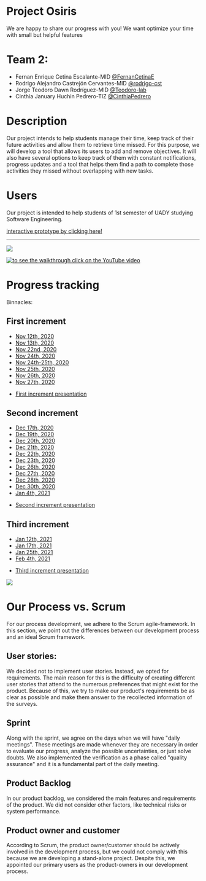 # Project Osiris

We are happy to share our progress with you! We want optimize your time with small but helpful features

# Team 2:

- Fernan Enrique Cetina Escalante-MID [@FernanCetinaE](https://github.com/FernanCetinaE)
- Rodrigo Alejandro Castrejón Cervantes-MID [@rodrigo-cst](https://github.com/rodrigo-cst)
- Jorge Teodoro Dawn Rodríguez-MID [@Teodoro-lab](https://github.com/Teodoro-lab)
- Cinthia January Huchin Pedrero-TIZ [@CinthiaPedrero](https://github.com/CinthiaPedrero)

# Description

Our project intends to help students manage their time, keep track of their future activities and allow them to retrieve time missed. For this purpose, we will develop a tool that allows its users to add and remove objectives. It will also have several options to keep track of them with constant notifications, progress updates and a tool that helps them find a path to complete those activities they missed without overlapping with new tasks.

# Users

Our project is intended to help students of 1st semester of UADY studying Software Engineering.

[interactive prototype by clicking here!](https://www.figma.com/proto/CYd8ym0jVD3PjarlkyM5Dx/Osiris?node-id=852%3A8886&scaling=min-zoom)
***
![](https://github.com/Teodoro-lab/TeamOsiris/blob/Third-increment/Documentation/ReadMe%20media/add%26properties.gif)


[![to see the walkthrough click on the YouTube video](http://img.youtube.com/vi/3Qsg9YZG3pU&feature=youtu.be&ab_channel=FariqueFece/0.jpg)](http://www.youtube.com/watch?v=3Qsg9YZG3pU&feature=youtu.be&ab_channel=FariqueFece)


# Progress tracking

Binnacles:

## First increment

* [Nov 12th, 2020](https://github.com/FernanCetinaE/TeamOsiris/blob/First-increment/Documentation/Binnacles/12th%20nov%202020.md)
* [Nov 13th, 2020](https://github.com/FernanCetinaE/TeamOsiris/blob/First-increment/Documentation/Binnacles/13th%20nov%202020.md)
* [Nov 22nd, 2020](https://github.com/FernanCetinaE/TeamOsiris/blob/First-increment/Documentation/Binnacles/22th%20nov%202020.md)
* [Nov 24th, 2020](https://github.com/FernanCetinaE/TeamOsiris/blob/First-increment/Documentation/Binnacles/24th%20nov%202020.md)
* [Nov 24th-25th, 2020](https://github.com/FernanCetinaE/TeamOsiris/blob/First-increment/Documentation/Binnacles/24th-25th%20nov%202020.md)
* [Nov 25th, 2020](https://github.com/FernanCetinaE/TeamOsiris/blob/First-increment/Documentation/Binnacles/25th%20nov%202020.md)
* [Nov 26th, 2020](https://github.com/FernanCetinaE/TeamOsiris/blob/First-increment/Documentation/Binnacles/26th%20nov%202020.md)
* [Nov 27th, 2020](https://github.com/FernanCetinaE/TeamOsiris/blob/First-increment/Documentation/Binnacles/27th%20nov%202020.md)
- [First increment presentation](https://youtu.be/dwGhFRoC-10)
## Second increment

- [Dec 17th, 2020](Documentation/Binnacles/17th%20dec%202020.md)
- [Dec 19th, 2020](Documentation/Binnacles/19th%20dec%202020.md)
- [Dec 20th, 2020](Documentation/Binnacles/20th%20dec%202020.md)
- [Dec 21th, 2020](Documentation/Binnacles/21th%20dec%202020.md)
- [Dec 22th, 2020](Documentation/Binnacles/22th%20dec%202020.md)
- [Dec 23th, 2020](Documentation/Binnacles/23th%20dec%202020.md)
- [Dec 26th, 2020](Documentation/Binnacles/26th%20dec%202020.md)
- [Dec 27th, 2020](Documentation/Binnacles/27th%20dec%202020.md)
- [Dec 28th, 2020](Documentation/Binnacles/28th%20dec%202020.md)
- [Dec 30th, 2020](Documentation/Binnacles/30th%20dec%202020.md)
- [Jan 4th, 2021](Documentation/Binnacles/4th%20jan%202021.md)
* [Second increment presentation](https://www.youtube.com/watch?v=gccBOE-JmRI&feature=youtu.be&ab_channel=RodrigoCastrej%C3%B3n)

## Third increment

- [Jan 12th, 2021](Documentation/Binnacles/12th%20jan%202021.md)
- [Jan 17th, 2021](https://github.com/FernanCetinaE/TeamOsiris/blob/Third-increment/Documentation/Binnacles/17th%20jan%202021.md)
- [Jan 25th, 2021](Documentation/Binnacles/25th%20jan%202021.md)
- [Feb 4th, 2021](Documentation/Binnacles/4th%20feb%202021.md)
* [Third increment presentation](https://youtu.be/MQDPtOxB_1s)

![](https://github.com/Teodoro-lab/TeamOsiris/blob/Third-increment/Third%20Increment/add%20and%20properties.gif)


# Our Process vs. Scrum

For our process development, we adhere to the Scrum agile-framework. In this section, we point out the differences between our development process and an ideal Scrum framework.

## User stories:

We decided not to implement user stories. Instead, we opted for requirements. The main reason for this is the difficulty of creating different user stories that attend to the numerous preferences that might exist for the product. Because of this, we try to make our product's requirements be as clear as possible and make them answer to the recollected information of the surveys.

## Sprint

Along with the sprint, we agree on the days when we will have "daily meetings". These meetings are made whenever they are necessary in order to evaluate our progress, analyze the possible uncertainties, or just solve doubts. We also implemented the verification as a phase called "quality assurance" and it is a fundamental part of the daily meeting.

## Product Backlog

In our product backlog, we considered the main features and requirements of the product. We did not consider other factors, like technical risks or system performance.

## Product owner and customer

According to Scrum, the product owner/customer should be actively involved in the development process, but we could not comply with this because we are developing a stand-alone project. Despite this, we appointed our primary users as the product-owners in our development process.
